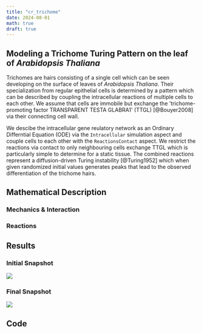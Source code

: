 ```yaml
---
title: "cr_trichome"
date: 2024-08-01
math: true
draft: true
---
```


## Modeling a Trichome Turing Pattern on the leaf of _Arabidopsis Thaliana_

Trichomes are hairs consisting of a single cell which can be seen developing on the surface of
leaves of _Arabidopsis Thaliana_.
Their specialization from regular epithelial cells is determined by a pattern which can be
described by coupling the intracellular reactions of multiple cells to each other.
We assume that cells are immobile but exchange the 'trichome-promoting factor TRANSPARENT TESTA
GLABRA1' (TTGL) [@Bouyer2008] via their connecting cell wall.

We descibe the intracellular gene reulatory network as an Ordinary
Differntial Equation (ODE) via the `Intracellular` simulation aspect and couple cells to each other
with the `ReactionsContact` aspect.
We restrict the reactions via contact to only neighbouring cells exchange TTGL which is particularly
simple to determine for a static tissue.
The combined reactions represent a diffusion-driven Turing instability [@Turing1952] which when
given randomized initial values generates peaks that lead to the observed differentiation of the
trichome hairs.

## Mathematical Description

### Mechanics & Interaction
### Reactions

## Results

### Initial Snapshot

![](/showcase/cr_trichome/cr_trichome_start.png)

### Final Snapshot

![](/showcase/cr_trichome/cr_trichome_end.png)

## Code
